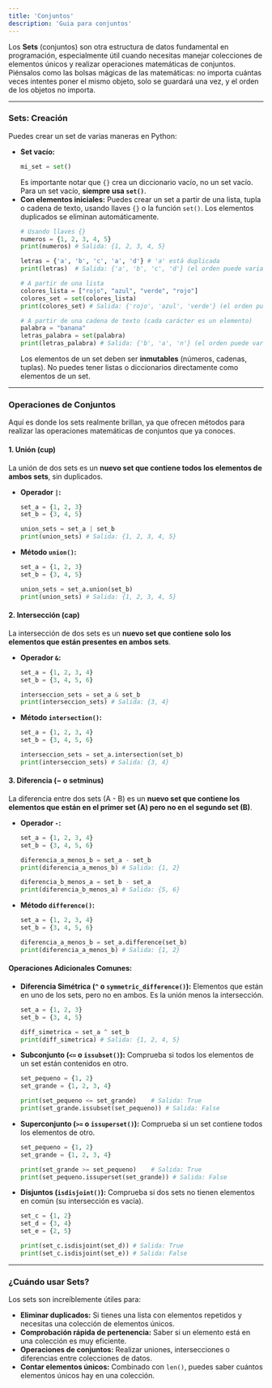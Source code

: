 ```yaml
---
title: 'Conjuntos'
description: 'Guia para conjuntos'
---
```


Los **Sets** (conjuntos) son otra estructura de datos fundamental en programación, especialmente útil cuando necesitas manejar colecciones de elementos únicos y realizar operaciones matemáticas de conjuntos. Piénsalos como las bolsas mágicas de las matemáticas: no importa cuántas veces intentes poner el mismo objeto, solo se guardará una vez, y el orden de los objetos no importa.

---
### Sets: Creación
Puedes crear un set de varias maneras en Python:
- **Set vacío:**
    ```python
    mi_set = set()
    ```
    Es importante notar que `{}` crea un diccionario vacío, no un set vacío. Para un set vacío, **siempre usa `set()`**.
- **Con elementos iniciales:** Puedes crear un set a partir de una lista, tupla o cadena de texto, usando llaves `{}` o la función `set()`. Los elementos duplicados se eliminan automáticamente.
    ```python
    # Usando llaves {}
    numeros = {1, 2, 3, 4, 5}
    print(numeros) # Salida: {1, 2, 3, 4, 5}
    
    letras = {'a', 'b', 'c', 'a', 'd'} # 'a' está duplicada
    print(letras)  # Salida: {'a', 'b', 'c', 'd'} (el orden puede variar)
    
    # A partir de una lista
    colores_lista = ["rojo", "azul", "verde", "rojo"]
    colores_set = set(colores_lista)
    print(colores_set) # Salida: {'rojo', 'azul', 'verde'} (el orden puede variar)
    
    # A partir de una cadena de texto (cada carácter es un elemento)
    palabra = "banana"
    letras_palabra = set(palabra)
    print(letras_palabra) # Salida: {'b', 'a', 'n'} (el orden puede variar)
    ```
    Los elementos de un set deben ser **inmutables** (números, cadenas, tuplas). No puedes tener listas o diccionarios directamente como elementos de un set.
---
### Operaciones de Conjuntos
Aquí es donde los sets realmente brillan, ya que ofrecen métodos para realizar las operaciones matemáticas de conjuntos que ya conoces.
#### 1. Unión (cup)
La unión de dos sets es un **nuevo set que contiene todos los elementos de ambos sets**, sin duplicados.
- **Operador `|`:**
    ```python
    set_a = {1, 2, 3}
    set_b = {3, 4, 5}
    
    union_sets = set_a | set_b
    print(union_sets) # Salida: {1, 2, 3, 4, 5}
    ```
- **Método `union()`:**
    ```python
    set_a = {1, 2, 3}
    set_b = {3, 4, 5}
    
    union_sets = set_a.union(set_b)
    print(union_sets) # Salida: {1, 2, 3, 4, 5}
    ```
#### 2. Intersección (cap)
La intersección de dos sets es un **nuevo set que contiene solo los elementos que están presentes en ambos sets**.
- **Operador `&`:**
    ```python
    set_a = {1, 2, 3, 4}
    set_b = {3, 4, 5, 6}
    
    interseccion_sets = set_a & set_b
    print(interseccion_sets) # Salida: {3, 4}
    ```
- **Método `intersection()`:**
    ```python
    set_a = {1, 2, 3, 4}
    set_b = {3, 4, 5, 6}
    
    interseccion_sets = set_a.intersection(set_b)
    print(interseccion_sets) # Salida: {3, 4}
    ```
#### 3. Diferencia (− o setminus)
La diferencia entre dos sets (A - B) es un **nuevo set que contiene los elementos que están en el primer set (A) pero no en el segundo set (B)**.
- **Operador `-`:**
    ```python
    set_a = {1, 2, 3, 4}
    set_b = {3, 4, 5, 6}
    
    diferencia_a_menos_b = set_a - set_b
    print(diferencia_a_menos_b) # Salida: {1, 2}
    
    diferencia_b_menos_a = set_b - set_a
    print(diferencia_b_menos_a) # Salida: {5, 6}
    ```
- **Método `difference()`:**
    ```python
    set_a = {1, 2, 3, 4}
    set_b = {3, 4, 5, 6}
    
    diferencia_a_menos_b = set_a.difference(set_b)
    print(diferencia_a_menos_b) # Salida: {1, 2}
    ```
#### Operaciones Adicionales Comunes:
- **Diferencia Simétrica (`^` o `symmetric_difference()`):** Elementos que están en uno de los sets, pero no en ambos. Es la unión menos la intersección.
    ```python
    set_a = {1, 2, 3}
    set_b = {3, 4, 5}
    
    diff_simetrica = set_a ^ set_b
    print(diff_simetrica) # Salida: {1, 2, 4, 5}
    ```
- **Subconjunto (`<=` o `issubset()`):** Comprueba si todos los elementos de un set están contenidos en otro.
    ```python
    set_pequeno = {1, 2}
    set_grande = {1, 2, 3, 4}
    
    print(set_pequeno <= set_grande)    # Salida: True
    print(set_grande.issubset(set_pequeno)) # Salida: False
    ```
- **Superconjunto (`>=` o `issuperset()`):** Comprueba si un set contiene todos los elementos de otro.
    ```python
    set_pequeno = {1, 2}
    set_grande = {1, 2, 3, 4}
    
    print(set_grande >= set_pequeno)    # Salida: True
    print(set_pequeno.issuperset(set_grande)) # Salida: False
    ```
- **Disjuntos (`isdisjoint()`):** Comprueba si dos sets no tienen elementos en común (su intersección es vacía).
    ```python
    set_c = {1, 2}
    set_d = {3, 4}
    set_e = {2, 5}
    
    print(set_c.isdisjoint(set_d)) # Salida: True
    print(set_c.isdisjoint(set_e)) # Salida: False
    ```
---
### ¿Cuándo usar Sets?
Los sets son increíblemente útiles para:
- **Eliminar duplicados:** Si tienes una lista con elementos repetidos y necesitas una colección de elementos únicos.
- **Comprobación rápida de pertenencia:** Saber si un elemento está en una colección es muy eficiente.
- **Operaciones de conjuntos:** Realizar uniones, intersecciones o diferencias entre colecciones de datos.
- **Contar elementos únicos:** Combinado con `len()`, puedes saber cuántos elementos únicos hay en una colección.